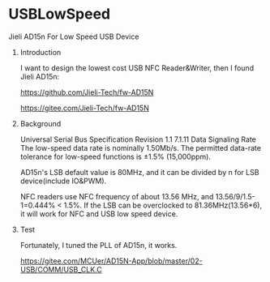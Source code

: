 # USBLowSpeed
Jieli AD15n For Low Speed USB Device 

1. Introduction

      I want to design the lowest cost USB NFC Reader&Writer, then I found Jieli AD15n:

      https://github.com/Jieli-Tech/fw-AD15N

      https://gitee.com/Jieli-Tech/fw-AD15N

2. Background
   
      Universal Serial Bus Specification Revision 1.1
      7.1.11 Data Signaling Rate
      The low-speed data rate is nominally 1.50Mb/s. The permitted data-rate tolerance for low-speed functions is ±1.5% (15,000ppm).

      AD15n's LSB default value is 80MHz, and it can be divided by n for LSB device(include IO&PWM).

      NFC readers use NFC frequency of about 13.56 MHz, and 13.56/9/1.5-1=0.444% < 1.5%.
      If the LSB can be overclocked to 81.36MHz(13.56*6), it will work for NFC and USB low speed device.

3. Test
   
      Fortunately, I tuned the PLL of AD15n, it works.

      https://gitee.com/MCUer/AD15N-App/blob/master/02-USB/COMM/USB_CLK.C
